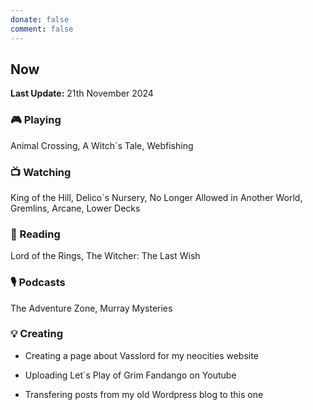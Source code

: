 ```yaml
---
donate: false
comment: false
---
```


## Now 
**Last Update:** 21th November 2024


### 🎮 Playing

Animal Crossing, A Witch´s Tale, Webfishing

### 📺 Watching
 King of the Hill, Delico´s Nursery, No Longer Allowed in Another World, Gremlins, Arcane, Lower Decks

### 📖 Reading
Lord of the Rings, The Witcher: The Last Wish

### 🎙️ Podcasts 
 The Adventure Zone, Murray Mysteries

### 💡 Creating
- Creating a page about Vasslord for my neocities website

- Uploading Let´s Play of Grim Fandango on Youtube

- Transfering posts from my old Wordpress blog to this one


